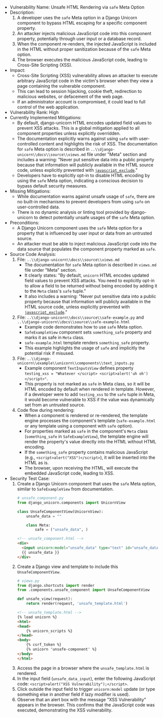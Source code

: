 - Vulnerability Name: Unsafe HTML Rendering via `safe` Meta Option
- Description:
    1. A developer uses the `safe` Meta option in a Django Unicorn component to bypass HTML escaping for a specific component property.
    2. An attacker injects malicious JavaScript code into this component property, potentially through user input or a database record.
    3. When the component re-renders, the injected JavaScript is included in the HTML without proper sanitization because of the `safe` Meta option.
    4. The browser executes the malicious JavaScript code, leading to Cross-Site Scripting (XSS).
- Impact:
    - Cross-Site Scripting (XSS) vulnerability allows an attacker to execute arbitrary JavaScript code in the victim's browser when they view a page containing the vulnerable component.
    - This can lead to session hijacking, cookie theft, redirection to malicious websites, or defacement of the web page.
    - If an administrator account is compromised, it could lead to full control of the web application.
- Vulnerability Rank: High
- Currently Implemented Mitigations:
    - By default, django-unicorn HTML encodes updated field values to prevent XSS attacks. This is a global mitigation applied to all component properties unless explicitly overridden.
    - The documentation explicitly warns against using `safe` with user-controlled content and highlights the risk of XSS. The documentation for `safe` Meta option is described in `..\\django-unicorn\\docs\\source\\views.md` file under "Meta" section and includes a warning: "Never put sensitive data into a public property because that information will publicly available in the HTML source code, unless explicitly prevented with [`javascript_exclude`](views.md#javascript_exclude)."
    - Developers have to explicitly opt-in to disable HTML encoding by using the `safe` Meta option, indicating a conscious decision to bypass default security measures.
- Missing Mitigations:
    - While documentation warns against unsafe usage of `safe`, there are no built-in mechanisms to prevent developers from using `safe` on user-controlled data.
    - There is no dynamic analysis or linting tool provided by django-unicorn to detect potentially unsafe usages of the `safe` Meta option.
- Preconditions:
    - A Django Unicorn component uses the `safe` Meta option for a property that is influenced by user input or data from an untrusted source.
    - An attacker must be able to inject malicious JavaScript code into the data source that populates the component property marked as `safe`.
- Source Code Analysis:
    1. File: `..\\django-unicorn\\docs\\source\\views.md`
        - The documentation for `safe` Meta option is described in `views.md` file under "Meta" section.
        - It clearly states: "By default, `unicorn` HTML encodes updated field values to prevent XSS attacks. You need to explicitly opt-in to allow a field to be returned without being encoded by adding it to the `Meta` class's `safe` tuple."
        - It also includes a warning: "Never put sensitive data into a public property because that information will publicly available in the HTML source code, unless explicitly prevented with [`javascript_exclude`](views.md#javascript_exclude)."
    2. File: `..\\django-unicorn\\docs\\source\\safe-example.py` and `..\\django-unicorn\\docs\\source\\safe-example.html`
        - Example code demonstrates how to use `safe` Meta option.
        - `SafeExampleView` component sets `something_safe` property and marks it as safe in `Meta` class.
        - `safe-example.html` template renders `something_safe` property.
        - This example highlights the usage of `safe` and implicitly the potential risk if misused.
    3. File: `..\\django-unicorn\\example\\unicorn\\components\\text_inputs.py`
        - Example component `TextInputsView` defines property `testing_xss = "Whatever </script> <script>alert('uh oh')</script>"`.
        - This property is not marked as `safe` in Meta class, so it will be HTML encoded by default when rendered in template. However, if a developer were to add `testing_xss` to the `safe` tuple in Meta, it would become vulnerable to XSS if the value was dynamically set from an untrusted source.
    4. Code flow during rendering:
        - When a component is rendered or re-rendered, the template engine processes the component's template (`safe-example.html` or any template using a component with `safe` option).
        - For properties marked as `safe` in the component's `Meta` class (`something_safe` in `SafeExampleView`), the template engine will render the property's value directly into the HTML without HTML encoding.
        - If the `something_safe` property contains malicious JavaScript (e.g., `<script>alert("XSS")</script>`), it will be inserted into the HTML as is.
        - The browser, upon receiving the HTML, will execute the embedded JavaScript code, leading to XSS.
- Security Test Case:
    1. Create a Django Unicorn component that uses the `safe` Meta option, similar to `SafeExampleView` from documentation.
        ```python
        # unsafe_component.py
        from django_unicorn.components import UnicornView

        class UnsafeComponentView(UnicornView):
            unsafe_data = ""

            class Meta:
                safe = ("unsafe_data", )
        ```
        ```html
        <!-- unsafe_component.html -->
        <div>
          <input unicorn:model="unsafe_data" type="text" id="unsafe_data_input" />
          {{ unsafe_data }}
        </div>
        ```
    2. Create a Django view and template to include this `UnsafeComponentView`.
        ```python
        # views.py
        from django.shortcuts import render
        from .components.unsafe_component import UnsafeComponentView

        def unsafe_view(request):
            return render(request, 'unsafe_template.html')
        ```
        ```html
        <!-- unsafe_template.html -->
        {% load unicorn %}
        <html>
        <head>
            {% unicorn_scripts %}
        </head>
        <body>
            {% csrf_token %}
            {% unicorn 'unsafe-component' %}
        </body>
        </html>
        ```
    3. Access the page in a browser where the `unsafe_template.html` is rendered.
    4. In the input field (`unsafe_data_input`), enter the following JavaScript code: `<script>alert("XSS Vulnerability");</script>`.
    5. Click outside the input field to trigger `unicorn:model` update (or type something else in another field if lazy modifier is used).
    6. Observe that an alert box with the message "XSS Vulnerability" appears in the browser. This confirms that the JavaScript code was executed, demonstrating the XSS vulnerability.
